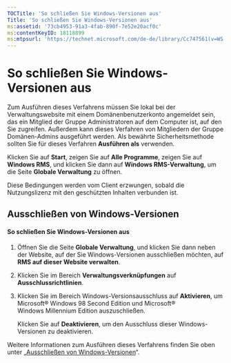 ```yaml
---
TOCTitle: 'So schließen Sie Windows-Versionen aus'
Title: 'So schließen Sie Windows-Versionen aus'
ms:assetid: '73cb4953-91a3-4fab-890f-7e52e20acf0c'
ms:contentKeyID: 18118899
ms:mtpsurl: 'https://technet.microsoft.com/de-de/library/Cc747561(v=WS.10)'
---
```


So schließen Sie Windows-Versionen aus
======================================

Zum Ausführen dieses Verfahrens müssen Sie lokal bei der Verwaltungswebsite mit einem Domänenbenutzerkonto angemeldet sein, das ein Mitglied der Gruppe Administratoren auf dem Computer ist, auf den Sie zugreifen. Außerdem kann dieses Verfahren von Mitgliedern der Gruppe Domänen-Admins ausgeführt werden. Als bewährte Sicherheitsmethode sollten Sie für dieses Verfahren **Ausführen als** verwenden.

Klicken Sie auf **Start**, zeigen Sie auf **Alle Programme**, zeigen Sie auf **Windows RMS**, und klicken Sie dann auf **Windows RMS-Verwaltung**, um die Seite **Globale Verwaltung** zu öffnen.

Diese Bedingungen werden vom Client erzwungen, sobald die Nutzungslizenz mit den geschützten Inhalten verbunden ist.

Ausschließen von Windows-Versionen
----------------------------------

#### So schließen Sie Windows-Versionen aus

1.  Öffnen Sie die Seite **Globale Verwaltung**, und klicken Sie dann neben der Website, auf der Sie Windows-Versionen ausschließen möchten, auf **RMS auf dieser Website verwalten**.

2.  Klicken Sie im Bereich **Verwaltungsverknüpfungen** auf **Ausschlussrichtlinien**.

3.  Klicken Sie im Bereich Windows-Versionsausschluss auf **Aktivieren**, um Microsoft® Windows 98 Second Edition und Microsoft® Windows Millennium Edition auszuschließen.

    Klicken Sie auf **Deaktivieren**, um den Ausschluss dieser Windows-Versionen zu deaktivieren.

Weitere Informationen zum Ausführen dieses Verfahrens finden Sie oben unter „[Ausschließen von Windows-Versionen](https://technet.microsoft.com/8b8a184d-ac0e-4a43-822c-d2fae2faf484)“.
